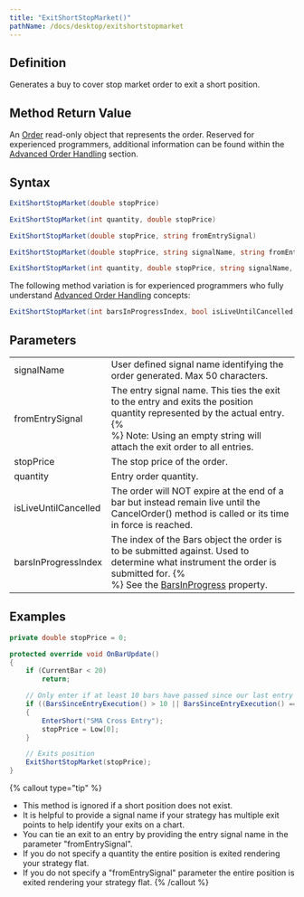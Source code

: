 ```yaml
---
title: "ExitShortStopMarket()"
pathName: /docs/desktop/exitshortstopmarket
---
```


## Definition

Generates a buy to cover stop market order to exit a short position.

## Method Return Value

An [Order](/docs/desktop/order) read-only object that represents the order. Reserved for experienced programmers, additional information can be found within the [Advanced Order Handling](/docs/desktop/advanced_order_handling) section.

## Syntax

```csharp
ExitShortStopMarket(double stopPrice)
```

```csharp
ExitShortStopMarket(int quantity, double stopPrice)
```

```csharp
ExitShortStopMarket(double stopPrice, string fromEntrySignal)
```

```csharp
ExitShortStopMarket(double stopPrice, string signalName, string fromEntrySignal)
```

```csharp
ExitShortStopMarket(int quantity, double stopPrice, string signalName, string fromEntrySignal)
```

The following method variation is for experienced programmers who fully understand [Advanced Order Handling](/docs/desktop/advanced_order_handling) concepts:

```csharp
ExitShortStopMarket(int barsInProgressIndex, bool isLiveUntilCancelled, int quantity, double stopPrice, string signalName, string fromEntrySignal)
```

## Parameters

|  |  |
| --- | --- |
| signalName | User defined signal name identifying the order generated. Max 50 characters. |
| fromEntrySignal | The entry signal name. This ties the exit to the entry and exits the position quantity represented by the actual entry. {% <br> %} Note: Using an empty string will attach the exit order to all entries. |
| stopPrice | The stop price of the order. |
| quantity | Entry order quantity. |
| isLiveUntilCancelled | The order will NOT expire at the end of a bar but instead remain live until the CancelOrder() method is called or its time in force is reached. |
| barsInProgressIndex | The index of the Bars object the order is to be submitted against. Used to determine what instrument the order is submitted for. {% <br> %} See the [BarsInProgress](/docs/desktop/barsinprogress) property. |

## Examples

```csharp
private double stopPrice = 0;

protected override void OnBarUpdate()
{
    if (CurrentBar < 20)
        return;

    // Only enter if at least 10 bars have passed since our last entry
    if ((BarsSinceEntryExecution() > 10 || BarsSinceEntryExecution() == -1) && CrossBelow(SMA(10), SMA(20), 1))
    {
        EnterShort("SMA Cross Entry");
        stopPrice = Low[0];
    }

    // Exits position
    ExitShortStopMarket(stopPrice);
}
```

{% callout type="tip" %}
- This method is ignored if a short position does not exist. 
- It is helpful to provide a signal name if your strategy has multiple exit points to help identify your exits on a chart. 
- You can tie an exit to an entry by providing the entry signal name in the parameter "fromEntrySignal". 
- If you do not specify a quantity the entire position is exited rendering your strategy flat. 
- If you do not specify a "fromEntrySignal" parameter the entire position is exited rendering your strategy flat.
{% /callout %}